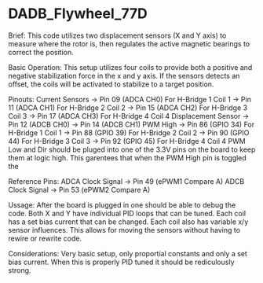 # DADB_Flywheel_77D
Brief:
  This code utilizes two displacement sensors (X and Y axis) to measure where the rotor is, then regulates the active magnetic bearings to correct the position.

Basic Operation:
  This setup utilizes four coils to provide both a positive and negative stabilization force in the x and y axis. If the sensors detects an offset, the coils will be activated to stabilize to a target position.

Pinouts:
  Current Sensors
  	-> Pin 09 (ADCA CH0) For H-Bridge 1 Coil 1
  	-> Pin 11 (ADCA CH1) For H-Bridge 2 Coil 2
  	-> Pin 15 (ADCA CH2) For H-Bridge 3 Coil 3
  	-> Pin 17 (ADCA CH3) For H-Bridge 4 Coil 4
  Displacement Sensor
  	-> Pin 12 (ADCB CH0)
  	-> Pin 14 (ADCB CH1)
  PWM High
  	-> Pin 86 (GPIO 34) For H-Bridge 1 Coil 1
  	-> Pin 88 (GPIO 39) For H-Bridge 2 Coil 2
  	-> Pin 90 (GPIO 44) For H-Bridge 3 Coil 3
  	-> Pin 92 (GPIO 45) For H-Bridge 4 Coil 4
  PWM Low and Dir should be pluged into one of the 3.3V pins on the board to keep them at 	logic high. This garentees that when the PWM High pin is toggled the 

Reference Pins:
  ADCA Clock Signal -> Pin 49 (ePWM1 Compare A)
  ADCB Clock Signal -> Pin 53 (ePWM2 Compare A)

Ussage:
  After the board is plugged in one should be able to debug the code. Both X and Y have individual PID loops that can be tuned. Each coil has a set bias current that can be changed. Each coil also has variable x/y sensor influences. This allows for moving the sensors without having to rewire or rewrite code.

Considerations:
  Very basic setup, only proportial constants and only a set bias current. When this is properly PID tuned it should be rediculously strong.
  